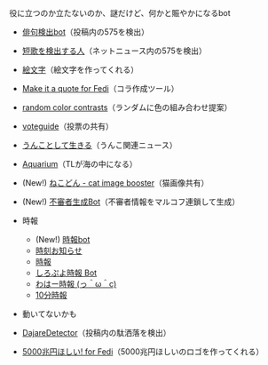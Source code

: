 役に立つのか立たないのか、謎だけど、何かと賑やかになるbot

* [俳句検出bot](https://social.timespiral.co.jp/users/find575)（投稿内の575を検出）
* [短歌を検出する人](https://mastodon.crazynewworld.net/users/tanka)（ネットニュース内の575を検出）
* [絵文字](https://don.nzws.me/users/emoji)（絵文字を作ってくれる）
* [Make it a quote for Fedi](https://misskey.io/@makeitquote)（コラ作成ツール）
* [random color contrasts](https://botsin.space/users/randomColorContrasts)（ランダムに色の組み合わせ提案）
* [voteguide](https://notestock.osa-p.net/users/voteguide)（投票の共有）
* [うんことして生きる](https://mastodon.crazynewworld.net/users/unko)（うんこ関連ニュース）
* [Aquarium](https://botsin.space/@aquarium)（TLが海の中になる）
* (New!) [ねこどん - cat image booster](https://mastodon.social/@nekodon)（猫画像共有）
* (New!) [不審者生成Bot](https://ap.ketsuben.red/@mecha_fushinsha_bot)（不審者情報をマルコフ連鎖して生成）
* 時報
    * (New!) [時報bot](https://mastodon-japan.net/@jihobot)
    * [時刻お知らせ](https://notestock.osa-p.net/users/time_notice_0min_hasami)
    * [時報](https://mstdn1.h3z.jp/@jihou)
    * [しろぷよ時報 Bot](https://misskey.04.si/@shiropuyotime)
    * [わはー時報 (っ＾ω＾c)](https://waha.work/@wahatime)
    * [10分時報](https://fedibird.com/@10min_times)

* 動いてないかも
* [DajareDetector](https://social.timespiral.co.jp/users/DajareDetector)（投稿内の駄洒落を検出）
* [5000兆円ほしい! for Fedi](https://misskey.io/@5c)（5000兆円ほしいのロゴを作ってくれる）
